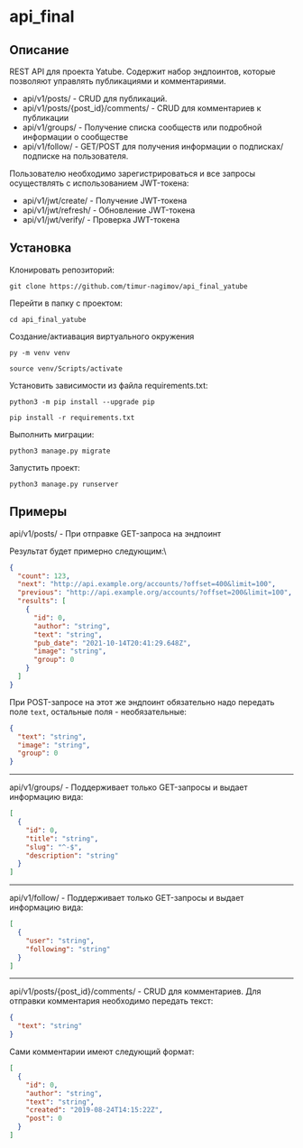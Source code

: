 # api_final
## Описание
REST API для проекта Yatube.
Содержит набор эндпоинтов, которые позволяют управлять публикациями и комментариями.

* api/v1/posts/ - CRUD для публикаций.
* api/v1/posts/{post_id}/comments/ - CRUD для комментариев к публикации
* api/v1/groups/ - Получение списка сообществ или подробной информации о сообществе
* api/v1/follow/ - GET/POST для получения информации о подписках/подписке на пользователя.

Пользователю необходимо зарегистрироваться и все запросы осуществлять с использованием JWT-токена:
* api/v1/jwt/create/ - Получение JWT-токена
* api/v1/jwt/refresh/ - Обновление JWT-токена
* api/v1/jwt/verify/ - Проверка JWT-токена
## Установка
Клонировать репозиторий:

```git clone https://github.com/timur-nagimov/api_final_yatube```

Перейти в папку с проектом:

```cd api_final_yatube```

Создание/актиавация виртуального окружения

```py -m venv venv```
  
```source venv/Scripts/activate```

Установить зависимости из файла requirements.txt:

```python3 -m pip install --upgrade pip```

```pip install -r requirements.txt```

Выполнить миграции:

```python3 manage.py migrate```

Запустить проект:

```python3 manage.py runserver```

## Примеры
api/v1/posts/ - При отправке GET-запроса на эндпоинт

Результат будет примерно следующим:\
```json
{
  "count": 123,
  "next": "http://api.example.org/accounts/?offset=400&limit=100",
  "previous": "http://api.example.org/accounts/?offset=200&limit=100",
  "results": [
    {
      "id": 0,
      "author": "string",
      "text": "string",
      "pub_date": "2021-10-14T20:41:29.648Z",
      "image": "string",
      "group": 0
    }
  ]
}
```
При POST-запросе на этот же эндпоинт обязательно надо передать поле `text`, остальные поля - необязательные:
```json
{
  "text": "string",
  "image": "string",
  "group": 0
}
```
----
api/v1/groups/ - Поддерживает только GET-запросы и выдает информацию вида:
```json
[
  {
    "id": 0,
    "title": "string",
    "slug": "^-$",
    "description": "string"
  }
]
```
----
api/v1/follow/ - Поддерживает только GET-запросы и выдает информацию вида:
```json
[
  {
    "user": "string",
    "following": "string"
  }
]
```
----
api/v1/posts/{post_id}/comments/ - CRUD для комментариев. Для отправки комментария необходимо передать текст:
```json
{
  "text": "string"
}
```
Сами комментарии имеют следующий формат:
```json
[
  {
    "id": 0,
    "author": "string",
    "text": "string",
    "created": "2019-08-24T14:15:22Z",
    "post": 0
  }
]
```